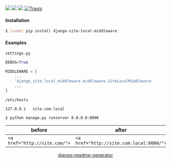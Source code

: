 <!--
https://pypi.org/project/readme-generator/
https://pypi.org/project/python-readme-generator/
https://pypi.org/project/django-readme-generator/
-->

[![](https://img.shields.io/pypi/pyversions/django-site-local-middleware.svg?longCache=True)](https://pypi.org/project/django-site-local-middleware/)
[![](https://img.shields.io/pypi/v/django-site-local-middleware.svg?maxAge=3600)](https://pypi.org/project/django-site-local-middleware/)
[![](https://img.shields.io/badge/License-Unlicense-blue.svg?longCache=True)](https://unlicense.org/)
[![Travis](https://api.travis-ci.org/andrewp-as-is/django-site-local-middleware.py.svg?branch=master)](https://travis-ci.org/andrewp-as-is/django-site-local-middleware.py/)

#### Installation
```bash
$ [sudo] pip install django-site-local-middleware
```

#### Examples
`settings.py`

```python
DEBUG=True

MIDDLEWARE = [
    ...
    'django_site_local_middleware.middleware.SiteLocalMiddleware'
    ...
]
```

`/etc/hosts`
```
127.0.0.1   site.com.local
```


```bash
$ python manage.py runserver 0.0.0.0:8000
```

before|after
-|-
`<a href="http://site.com/">`|`<a href="http://site.com.local:8000/">`

<p align="center">
    <a href="https://pypi.org/project/django-readme-generator/">django-readme-generator</a>
</p>